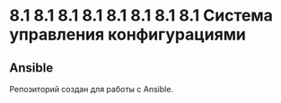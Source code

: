 # 8.1 8.1 8.1 8.1 8.1 8.1 8.1 8.1 Система управления конфигурациями
## Ansible
Репозиторий создан для работы с Ansible.
